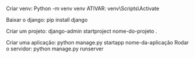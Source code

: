 Criar venv:
Python -m venv venv
ATIVAR:
venv\Scripts\Activate

Baixar o django:
pip install django

Criar um projeto:
django-admin startproject nome-do-projeto .

Criar uma aplicação:
python manage.py startapp nome-da-aplicação
Rodar o servidor:
python manage.py runserver
